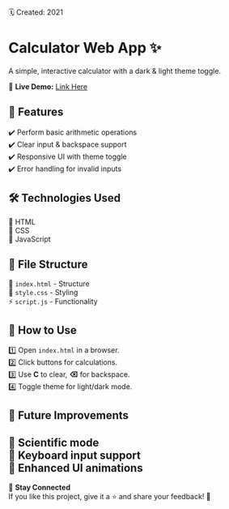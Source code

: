 🗓️ Created: 2021

# Calculator Web App ✨
A simple, interactive calculator with a dark & light theme toggle.

🔗 **Live Demo:** [Link Here](https://sk-mallick.github.io/Calculator/)

## 🚀 Features
✔️ Perform basic arithmetic operations  
✔️ Clear input & backspace support  
✔️ Responsive UI with theme toggle  
✔️ Error handling for invalid inputs  

## 🛠️ Technologies Used
🔹 HTML  
🔹 CSS  
🔹 JavaScript  

## 📂 File Structure
📜 `index.html` - Structure  
🎨 `style.css` - Styling  
⚡ `script.js` - Functionality  

## 🎯 How to Use
1️⃣ Open `index.html` in a browser.  
2️⃣ Click buttons for calculations.  
3️⃣ Use **C** to clear, **⌫** for backspace.  
4️⃣ Toggle theme for light/dark mode.  

## 🔮 Future Improvements
🔹 Scientific mode  
🔹 Keyboard input support  
🔹 Enhanced UI animations  
---
📌 **Stay Connected**  
If you like this project, give it a ⭐ and share your feedback! 🚀  

